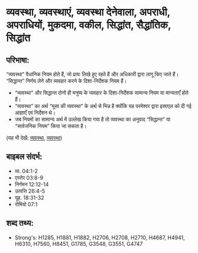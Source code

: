 # व्यवस्था, व्यवस्थाएं, व्यवस्था देनेवाला, अपराधी, अपराधियों, मुकदमा, वकील, सिद्धांत, सैद्धांतिक, सिद्धांत #

## परिभाषा: ##

“व्यवस्था” वैधानिक नियम होते हैं, जो प्रायः लिखे हुए रहते हैं और अधिकारी द्वारा लागू किए जाते हैं। “सिद्धान्त” निर्णय लेने और व्यवहार करने के दिशा-निर्देशक नियम हैं।

* “व्यवस्था” और सिद्धान्त दोनों ही मनुष्य के व्यवहार के दिशा-निर्देशक सामान्य नियम या मान्यताएँ होते हैं।
* “व्यवस्था” का अर्थ “मूसा की व्यवस्था” के अर्थ से भिन्न है क्योंकि यह परमेश्वर द्वारा इस्राएल को दी गई आज्ञाएँ एवं निर्देशन थे।
* जब नियमों का सामान्य अर्थ में उल्लेख किया गया है तो व्यवस्था का अनुवाद “सिद्धान्त” या “सार्वजनिक नियम” किया जा सकता है।  

(यह भी देखें: [व्यवस्था](../law.md), [व्यवस्था](../lawofmoses.md))

## बाइबल संदर्भ: ##

* व्य. 04:1-2
* एस्तेर 03:8-9
* निर्गमन 12:12-14
* उत्पत्ति 26:4-5
* यूह. 18:31-32
* रोमियो 07:1

## शब्द तथ्य: ##

* Strong's: H1285, H1881, H1882, H2706, H2708, H2710, H4687, H4941, H6310, H7560, H8451, G1785, G3548, G3551, G4747
